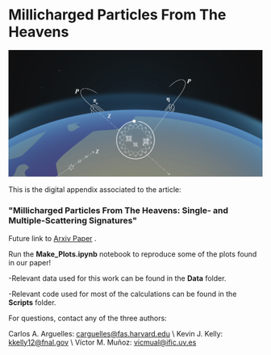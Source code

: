 
# Millicharged Particles From The Heavens

<img src="PMT-Graphic_Draft-8.jpg" alt="drawing" />

This is the digital appendix associated to the article:

### "Millicharged Particles From The Heavens: Single- and Multiple-Scattering Signatures"

Future link to [Arxiv Paper](https://arxiv.org/list/hep-ph/new) .

Run the **Make_Plots.ipynb** notebook to reproduce some of the plots found in our paper!

-Relevant data used for this work can be found in the **Data** folder.

-Relevant code used for most of the calculations can be found in the **Scripts** folder.

For questions, contact any of the three authors:

Carlos A. Arguelles: carguelles@fas.harvard.edu \\
Kevin J. Kelly: kkelly12@fnal.gov \\ 
Víctor M. Muñoz: vicmual@ific.uv.es
